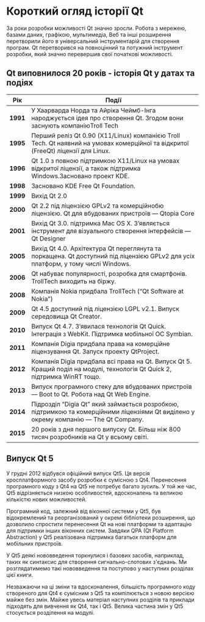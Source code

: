 # Короткий огляд історії Qt
За роки розробки можливості Qt значно зросли. Робота з мережею, базами даних, графікою, мультимедіа, Веб та інші розширення перетворили його в універсальний інструментарій для створення програм. Qt перетворився на повноцінний та потужний інструмент розробки, який значно перевершив свої початкові можливості.


## Qt виповнилося 20 років -  iсторія Qt у датах та подіях

| Рік | Події |
| -- | -- |
| **1991** | У Хаарварда Норда та Айріка Чеймб-Інга народжується ідея про створення Qt. Згодом вони заснують компаніюTroll Tech |
| **1995** | Перший реліз Qt 0.90 (X11/Linux) компанією Troll Tech. Qt наявний на умовах комерційної та відкритої (FreeQt) ліцензії для Linux. |
| **1996** | Qt 1.0 з повною підтримкою X11/Linux на умовах відкритої ліцензії, а також підтримка Windows.Засновано проект KDE. |
| **1998** | Засновано KDE Free Qt Foundation. |
| **1999** | Вихід Qt 2.0 |
| **2000** | Qt 2.2 під ліцензією GPLv2 та комерційнобю ліцензією. Qt для вбудованих пристроїв — Qtopia Core |
| **2001** | Вихід Qt 3.0. підтримка Mac OS X. З’являється інструмент для візуального створення інтерфейсів — Qt Designer |
| **2005** | Вихід Qt 4.0. Архітектура Qt переглянута та поркащена. Qt доступний під ліцензією GPLv2 для усіх платформ, у тому числі Windows. |
| **2006** | Qt набуває популярності, розробка для смартфонів. TrollTech виходить на біржу. |
| **2008** | Компанія Nokia придбала TrollTech (“Qt Software at Nokia”) |
| **2009** | Qt 4.5 доступний під ліцензією LGPL v2.1. Випуск середовища Qt Creator. |
| **2010** | Випуск Qt 4.7. З’явилася технологія Qt Quick. Інтеграція з WebKit. Підтримка мобільної OC Symbian. |
| **2011** | Компанія Digia придбала права на комерційне ліцензування Qt. Запуск проекту QtProject. |
| **2012** | Компанія Digia придбала всі права на Qt. Випуск Qt 5. Кращий поділ на модулі, технологія Qt Quick 2, підтримка WinRT тощо. |
| **2013** | Випуск програмного стеку для вбудованих пристроїв — Boot to Qt. Робота над Qt Web Engine. |
| **2014** | Підрозділ “Digia Qt”  який займається розробкою, підтримкою та комерційними ліцензіями Qt  виділено у окрему компанію — The Qt Company. |
| **2015** | 20 років з дня першого випуску Qt. Більш ніж 800 тисяч розробників на Qt у всьому світі. |

##  Випуск Qt 5
У грудні 2012 відбувся офіційний випуск Qt5. Ця версія кросплатформного засобу розробки є сумісною з Qt4. Перенесення програмного коду з Qt4 на Qt5 не потребує багато зусиль. У той же час, Qt5 відрізняється низкою особливостей, вдосконалень та великою кількістю нових можливостей.

Програмний код, залежний від віконної системи у Qt5, був відокремлений та реорганізований у окремі бібліотеки розширення, що дозволило спростити перенесення Qt на нові платформи та адаптацію для підтримки інших віконних систем. Завдяки QPA (Qt Platform Abstraction) у Qt5 реалізована підтримка багатьох платформ для мобільних пристроїв.

У Qt5 деякі нововведення торкнулися і базових засобів, наприклад, таких як синтаксис для створення сигнально-слотових з'єднань. Ми розглядатимемо такі нововведення та поступово у наступних  розділах цієї книги.

Незважаючи на ці зміни та вдосконалення, більшість програмного коду створеного для  Qt4 є сумісним з Qt5 та компілюється з новою версією майже без змін. Майже увесь матеріал наступних розділів та приклади підходять для вивчення як Qt4, так і Qt5. Велика частина змін у Qt5 стосується розділення на модулі. 
